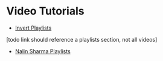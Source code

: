 # Video Tutorials

* [Invert Playlists](https://www.youtube.com/user/invertgamestudios2/playlists)

[todo link should reference a playlists section, not all videos]
* [ Nalin Sharma Playlists](https://www.youtube.com/channel/UCmpy5thPmYbO1XvSf9LlASg/videos)
